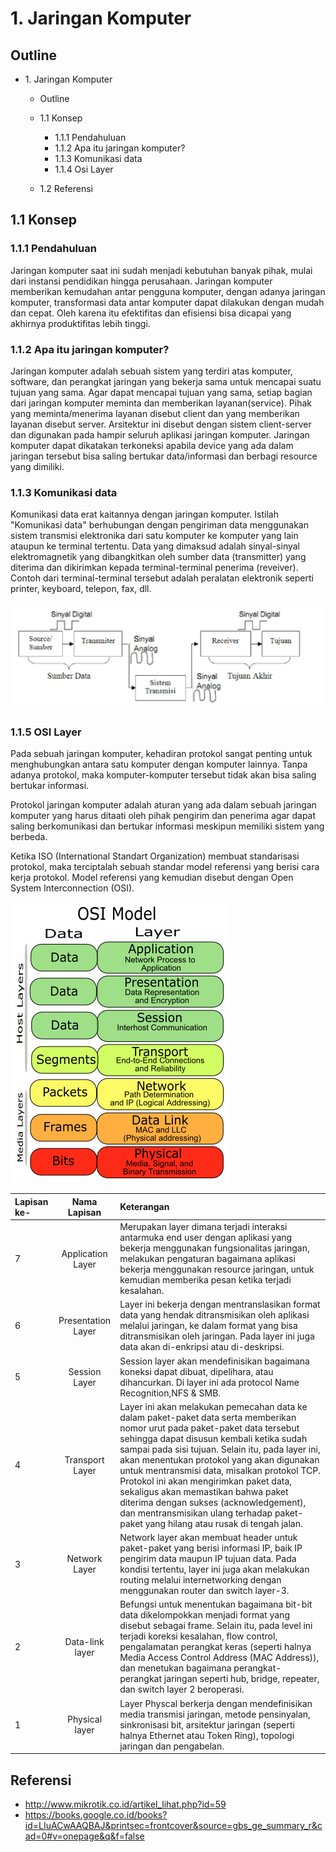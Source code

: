 # 1. Jaringan Komputer

## Outline
  *  1\. Jaringan Komputer

     * Outline
     * 1.1 Konsep
        
        * 1.1.1 Pendahuluan
        * 1.1.2 Apa itu jaringan komputer?
        * 1.1.3 Komunikasi data
        * 1.1.4 Osi Layer
     * 1.2 Referensi


## 1.1 Konsep
### 1.1.1 Pendahuluan
Jaringan komputer saat ini sudah menjadi kebutuhan banyak pihak, mulai dari instansi pendidikan hingga perusahaan. Jaringan komputer memberikan kemudahan antar pengguna komputer, dengan adanya jaringan komputer, transformasi data antar komputer dapat dilakukan dengan mudah dan cepat. Oleh karena itu efektifitas dan efisiensi bisa dicapai yang akhirnya produktifitas lebih tinggi.

### 1.1.2 Apa itu jaringan komputer?
Jaringan komputer adalah sebuah sistem yang terdiri atas komputer, software, dan perangkat jaringan yang bekerja sama untuk mencapai suatu tujuan yang sama. Agar dapat mencapai tujuan yang sama, setiap bagian dari jaringan komputer meminta dan memberikan layanan(service). Pihak yang meminta/menerima layanan disebut client dan yang memberikan layanan disebut server. Arsitektur ini disebut dengan sistem client-server dan digunakan pada hampir seluruh aplikasi jaringan komputer. Jaringan komputer dapat dikatakan  terkoneksi  apabila  device yang ada dalam jaringan tersebut  bisa  saling  bertukar  data/informasi dan berbagi resource yang dimiliki. 

### 1.1.3 Komunikasi data

Komunikasi data erat kaitannya dengan jaringan komputer. Istilah "Komunikasi data" berhubungan dengan pengiriman data menggunakan sistem transmisi elektronika dari satu komputer ke komputer yang lain ataupun ke terminal tertentu. Data yang dimaksud adalah sinyal-sinyal elektromagnetik yang dibangkitkan oleh sumber data (transmitter) yang diterima dan dikirimkan kepada terminal-terminal penerima (reveiver). Contoh dari terminal-terminal tersebut adalah peralatan elektronik seperti printer, keyboard, telepon, fax, dll.

![komdat](images/komunikasidata.jpg)

### 1.1.5 OSI Layer

Pada sebuah jaringan komputer, kehadiran protokol sangat penting untuk menghubungkan antara satu komputer dengan komputer lainnya. Tanpa adanya protokol, maka komputer-komputer tersebut tidak akan bisa saling bertukar informasi.

Protokol jaringan komputer adalah aturan yang ada dalam sebuah jaringan komputer yang harus ditaati oleh pihak pengirim dan penerima agar dapat saling berkomunikasi dan bertukar informasi meskipun memiliki sistem yang berbeda.

Ketika ISO (International Standart Organization) membuat standarisasi protokol, maka terciptalah sebuah standar model referensi yang berisi cara kerja protokol. Model referensi yang kemudian disebut dengan Open System Interconnection (OSI). 

![osi](images/osi-model.png)

| Lapisan ke-      | Nama Lapisan | Keterangan    |
| :---        |    :----:   |          :--- |
| 7      | Application Layer       | Merupakan layer dimana terjadi interaksi antarmuka end user dengan aplikasi yang bekerja menggunakan fungsionalitas jaringan, melakukan pengaturan bagaimana aplikasi bekerja menggunakan resource jaringan, untuk kemudian memberika pesan ketika terjadi kesalahan. |
| 6  | Presentation Layer        |  Layer ini bekerja dengan mentranslasikan format data yang hendak ditransmisikan oleh aplikasi melalui jaringan, ke dalam format yang bisa ditransmisikan oleh jaringan. Pada layer ini juga data akan di-enkripsi atau di-deskripsi.  |
| 5     | Session Layer       |  Session layer akan mendefinisikan bagaimana koneksi dapat dibuat, dipelihara, atau dihancurkan. Di layer ini ada protocol Name Recognition,NFS & SMB.|
| 4  | Transport Layer        | Layer ini akan melakukan pemecahan data ke dalam paket-paket data serta memberikan nomor urut pada paket-paket data tersebut sehingga dapat disusun kembali  ketika sudah sampai pada sisi tujuan. Selain itu, pada layer ini, akan menentukan protokol yang akan digunakan untuk mentransmisi data, misalkan protokol TCP. Protokol ini akan mengirimkan paket data, sekaligus akan memastikan bahwa paket diterima dengan sukses (acknowledgement), dan mentransmisikan ulang terhadap paket-paket yang hilang atau rusak di tengah jalan. |
| 3     | Network Layer       | Network layer akan membuat header untuk paket-paket yang berisi informasi IP, baik IP pengirim data maupun IP tujuan data. Pada kondisi tertentu, layer ini juga akan melakukan routing melalui internetworking dengan menggunakan router dan switch layer-3.    |
| 2   | Data-link layer       | Befungsi untuk menentukan bagaimana bit-bit data dikelompokkan menjadi format yang disebut sebagai frame. Selain itu, pada level ini terjadi koreksi kesalahan, flow control, pengalamatan perangkat keras (seperti halnya Media Access Control Address (MAC Address)), dan menetukan bagaimana perangkat-perangkat jaringan seperti hub, bridge, repeater, dan switch layer 2 beroperasi.   |
| 1    | Physical layer      |Layer Physcal berkerja dengan mendefinisikan media transmisi jaringan, metode pensinyalan, sinkronisasi bit, arsitektur jaringan (seperti halnya Ethernet atau Token Ring), topologi jaringan dan pengabelan.  |


## Referensi

* http://www.mikrotik.co.id/artikel_lihat.php?id=59
* https://books.google.co.id/books?id=LIuACwAAQBAJ&printsec=frontcover&source=gbs_ge_summary_r&cad=0#v=onepage&q&f=false
